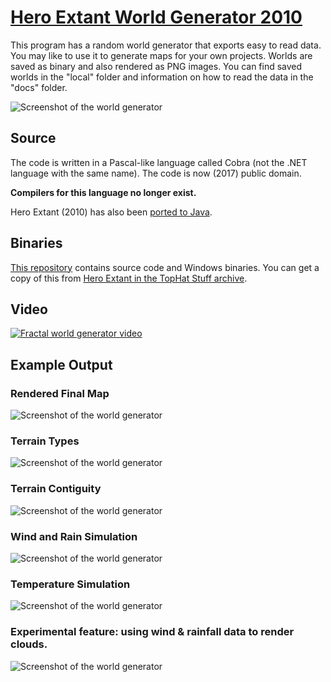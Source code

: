 [Hero Extant World Generator 2010](http://www.tophatstuff.co.uk/index.html@p=99.html)
====================================================================

This program has a random world generator that exports easy to read data. You
may like to use it to generate maps for your own projects. Worlds are saved as
binary and also rendered as PNG images. You can find saved worlds in the
"local" folder and information on how to read the data in the "docs" folder.

![Screenshot of the world generator](screenshots/generator.png)

Source
------

The code is written in a Pascal-like language called Cobra (not the .NET language
with the same name). The code is now (2017) public domain.

**Compilers for this language no longer exist.**

Hero Extant (2010) has also been [ported to Java](https://github.com/avh4/hero-extant).


Binaries
--------

[This repository](https://github.com/golightlyb/hero-extant-2010) contains
source code and Windows binaries. You can get a copy of this from
[Hero Extant in the TopHat Stuff archive](http://www.tophatstuff.co.uk/index.html@p=99.html).


Video
-----

[![Fractal world generator video](screenshots/video.jpg)](https://www.youtube.com/watch?v=FvaiTE-75ck)

Example Output
--------------

### Rendered Final Map

![Screenshot of the world generator](screenshots/fullRender.jpg)

### Terrain Types

![Screenshot of the world generator](screenshots/terrainRender.jpg)

### Terrain Contiguity

![Screenshot of the world generator](screenshots/fullRender.jpg)

### Wind and Rain Simulation

![Screenshot of the world generator](screenshots/windRainRender.jpg)

### Temperature Simulation

![Screenshot of the world generator](screenshots/weatherRender.jpg)

### Experimental feature: using wind & rainfall data to render clouds.

![Screenshot of the world generator](screenshots/elevationRender.png)



